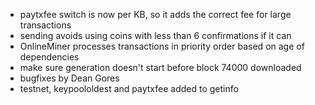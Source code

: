 * paytxfee switch is now per KB, so it adds the correct fee for large transactions
* sending avoids using coins with less than 6 confirmations if it can
* OnlineMiner processes transactions in priority order based on age of dependencies
* make sure generation doesn't start before block 74000 downloaded
* bugfixes by Dean Gores
* testnet, keypoololdest and paytxfee added to getinfo
